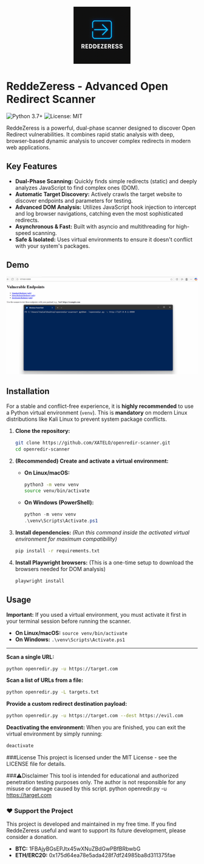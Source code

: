 <p align="center">
  <img src="logo.png" alt="ReddeZeress Logo" width="150"/>
</p>

# ReddeZeress - Advanced Open Redirect Scanner

![Python 3.7+](https://img.shields.io/badge/python-3.7+-blue.svg)
![License: MIT](https://img.shields.io/badge/License-MIT-yellow.svg)

ReddeZeress is a powerful, dual-phase scanner designed to discover Open Redirect vulnerabilities. It combines rapid static analysis with deep, browser-based dynamic analysis to uncover complex redirects in modern web applications.

## Key Features

-   **Dual-Phase Scanning:** Quickly finds simple redirects (static) and deeply analyzes JavaScript to find complex ones (DOM).
-   **Automatic Target Discovery:** Actively crawls the target website to discover endpoints and parameters for testing.
-   **Advanced DOM Analysis:** Utilizes JavaScript hook injection to intercept and log browser navigations, catching even the most sophisticated redirects.
-   **Asynchronous & Fast:** Built with asyncio and multithreading for high-speed scanning.
-   **Safe & Isolated:** Uses virtual environments to ensure it doesn't conflict with your system's packages.

## Demo

![Demo](demo.gif)

## Installation

For a stable and conflict-free experience, it is **highly recommended** to use a Python virtual environment (`venv`). This is **mandatory** on modern Linux distributions like Kali Linux to prevent system package conflicts.

1.  **Clone the repository:**
    ```bash
    git clone https://github.com/XATELO/openredir-scanner.git
    cd openredir-scanner
    ```

2.  **(Recommended) Create and activate a virtual environment:**
    *   **On Linux/macOS:**
        ```bash
        python3 -m venv venv
        source venv/bin/activate
        ```
    *   **On Windows (PowerShell):**
        ```powershell
        python -m venv venv
        .\venv\Scripts\Activate.ps1
        ```

3.  **Install dependencies:**
    *(Run this command inside the activated virtual environment for maximum compatibility)*
    ```bash
    pip install -r requirements.txt
    ```

4.  **Install Playwright browsers:**
    (This is a one-time setup to download the browsers needed for DOM analysis)
    ```bash
    playwright install
    ```

## Usage

**Important:** If you used a virtual environment, you must activate it first in your terminal session before running the scanner.

*   **On Linux/macOS:** `source venv/bin/activate`
*   **On Windows:** `.\venv\Scripts\Activate.ps1`

---

**Scan a single URL:**
```bash
python openredir.py -u https://target.com
```

**Scan a list of URLs from a file:**
```bash
python openredir.py -L targets.txt
```

**Provide a custom redirect destination payload:**
```bash
python openredir.py -u https://target.com --dest https://evil.com
```

**Deactivating the environment:**
When you are finished, you can exit the virtual environment by simply running:
```bash
deactivate
```

###License
This project is licensed under the MIT License - see the LICENSE file for details.

###⚠️Disclaimer
This tool is intended for educational and authorized penetration testing purposes only. The author is not responsible for any misuse or damage caused by this script.
python openredir.py -u https://target.com

### ❤️ Support the Project
This project is developed and maintained in my free time. If you find ReddeZeress useful and want to support its future development, please consider a donation.

- **BTC:** 1FBAjyBGsEPJtx45wXNuZBdGwPBfBRbwbG
- **ETH/ERC20:** 0x175d64ea78e5ada428f7df24985ba8d311375fae